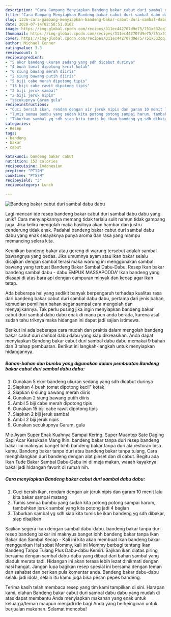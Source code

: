 ```yaml
---
description: "Cara Gampang Menyiapkan Bandeng bakar cabut duri sambal dabu dabu Anti Gagal"
title: "Cara Gampang Menyiapkan Bandeng bakar cabut duri sambal dabu dabu Anti Gagal"
slug: 1336-cara-gampang-menyiapkan-bandeng-bakar-cabut-duri-sambal-dabu-dabu-anti-gagal
date: 2020-07-14T02:58:51.016Z
image: https://img-global.cpcdn.com/recipes/311ec442707d9e75/751x532cq70/bandeng-bakar-cabut-duri-sambal-dabu-dabu-foto-resep-utama.jpg
thumbnail: https://img-global.cpcdn.com/recipes/311ec442707d9e75/751x532cq70/bandeng-bakar-cabut-duri-sambal-dabu-dabu-foto-resep-utama.jpg
cover: https://img-global.cpcdn.com/recipes/311ec442707d9e75/751x532cq70/bandeng-bakar-cabut-duri-sambal-dabu-dabu-foto-resep-utama.jpg
author: Michael Conner
ratingvalue: 3.3
reviewcount: 5
recipeingredient:
- "5 ekor bandeng ukuran sedang yang sdh dicabut durinya"
- "4 buah tomat dipotong kecil kotak"
- "6 siung bawang merah diiris"
- "2 siung bawang putih diiris"
- "5 biji cabe merah dipotong tipis"
- "15 biji cabe rawit dipotong tipis"
- "2 biji jeruk sambal"
- "2 biji jeruk nipis"
- "secukupnya Garam gula"
recipeinstructions:
- "Cuci bersih ikan, rendam dengan air jeruk nipis dan garam 10 menit lalu kita bakar sampai matang"
- "Tumis semua bumbu yang sudah kita potong potong sampai harum, tambahkan jeruk sambal yang kita potong jadi 4 bagian"
- "Taburkan sambal yg sdh siap kita tumis ke ikan bandeng yg sdh dibakar, siap disajikan"
categories:
- Resep
tags:
- bandeng
- bakar
- cabut

katakunci: bandeng bakar cabut 
nutrition: 152 calories
recipecuisine: Indonesian
preptime: "PT12M"
cooktime: "PT57M"
recipeyield: "3"
recipecategory: Lunch

---
```



![Bandeng bakar cabut duri sambal dabu dabu](https://img-global.cpcdn.com/recipes/311ec442707d9e75/751x532cq70/bandeng-bakar-cabut-duri-sambal-dabu-dabu-foto-resep-utama.jpg)

Lagi mencari ide resep bandeng bakar cabut duri sambal dabu dabu yang unik? Cara menyiapkannya memang tidak terlalu sulit namun tidak gampang juga. Jika keliru mengolah maka hasilnya akan hambar dan justru cenderung tidak enak. Padahal bandeng bakar cabut duri sambal dabu dabu yang enak selayaknya punya aroma dan rasa yang mampu memancing selera kita.

Keunikan bandeng bakar atau goreng di warung tersebut adalah sambal bawangnya yang pedas. Jika umumnya ayam atau ikan bakar selalu disajikan dengan sambal terasi maka warung ini menggunakan sambal bawang yang terbuat Bandeng Bakar Sambal Dabu-Dabu. Resep Ikan bakar bandeng sambal dabu - dabu EMPUK MASSAPODDA&#39; Ikan bandeng yang diasapi di atas bara api dengan campuran minyak dan kecap agar ikan tetap.

Ada beberapa hal yang sedikit banyak berpengaruh terhadap kualitas rasa dari bandeng bakar cabut duri sambal dabu dabu, pertama dari jenis bahan, kemudian pemilihan bahan segar sampai cara mengolah dan menyajikannya. Tak perlu pusing jika ingin menyiapkan bandeng bakar cabut duri sambal dabu dabu enak di mana pun anda berada, karena asal sudah tahu triknya maka hidangan ini dapat jadi sajian istimewa.


Berikut ini ada beberapa cara mudah dan praktis dalam mengolah bandeng bakar cabut duri sambal dabu dabu yang siap dikreasikan. Anda dapat menyiapkan Bandeng bakar cabut duri sambal dabu dabu memakai 9 bahan dan 3 tahap pembuatan. Berikut ini langkah-langkah untuk menyiapkan hidangannya.

<!--inarticleads1-->

##### Bahan-bahan dan bumbu yang digunakan dalam pembuatan Bandeng bakar cabut duri sambal dabu dabu:

1. Gunakan 5 ekor bandeng ukuran sedang yang sdh dicabut durinya
1. Siapkan 4 buah tomat dipotong kecil&#34; kotak
1. Siapkan 6 siung bawang merah diiris
1. Gunakan 2 siung bawang putih diiris
1. Ambil 5 biji cabe merah dipotong tipis
1. Gunakan 15 biji cabe rawit dipotong tipis
1. Siapkan 2 biji jeruk sambal
1. Ambil 2 biji jeruk nipis
1. Gunakan secukupnya Garam, gula


Mie Ayam Super Enak Kuahnya Sampai Kering. Super Muantep Sate Daging Sapi Acar Kesukaan Mang Ihin. bandeng bakar tanpa duri resep bandeng bakar ini maknyus banget lohh bandeng bakar tanpa duri ala restoran bisa kamu. Bandeng bakar tanpa duri atau bandeng bakar tanpa tulang, Cara menghilangkan duri bandeng dengan alat pinset dan di cabut. Begitu ada Ikan Tude Bakar Sambal Dabu-Dabu ini di meja makan, waaah kayaknya bakal jadi hidangan favorit di rumah nih. 

<!--inarticleads2-->

##### Cara menyiapkan Bandeng bakar cabut duri sambal dabu dabu:

1. Cuci bersih ikan, rendam dengan air jeruk nipis dan garam 10 menit lalu kita bakar sampai matang
1. Tumis semua bumbu yang sudah kita potong potong sampai harum, tambahkan jeruk sambal yang kita potong jadi 4 bagian
1. Taburkan sambal yg sdh siap kita tumis ke ikan bandeng yg sdh dibakar, siap disajikan


Sajikan segera ikan dengan sambal dabu-dabu. bandeng bakar tanpa duri resep bandeng bakar ini maknyus banget lohh bandeng bakar tanpa Ikan Bakar dan Sambal Kecap - Kali ini kita akan membuat ikan bandeng bakar menggunkan Hai sobat Mommy, kali ini Mommy berbagi tentang Ikan Bandeng Tanpa Tulang Plus Dabu-dabu Kemiri. Sajikan ikan diatas piring bersama dengan sambal dabu-dabu yang dibuat dari bahan sambal yang diaduk merata tadi. Hidangan ini akan terasa lebih lezat dinikmati dengan nasi hangat. Jangan lupa bagikan resep spesial ini bersama dengan teman dan sahabat dan berikan pula komentar anda. Bandeng bakar dabu-dabu selalu jadi idola, selain itu kamu juga bisa pesan pepes bandeng. 

Terima kasih telah membaca resep yang tim kami tampilkan di sini. Harapan kami, olahan Bandeng bakar cabut duri sambal dabu dabu yang mudah di atas dapat membantu Anda menyiapkan makanan yang enak untuk keluarga/teman maupun menjadi ide bagi Anda yang berkeinginan untuk berjualan makanan. Selamat mencoba!
